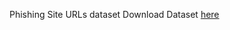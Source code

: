 Phishing Site URLs dataset
Download Dataset [here](https://www.kaggle.com/datasets/taruntiwarihp/phishing-site-urls)
